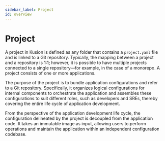 ```yaml
---
sidebar_label: Project
id: overview
---
```


# Project

A project in Kusion is defined as any folder that contains a `project.yaml` file and is linked to a Git repository. Typically, the mapping between a project and a repository is 1:1; however, it is possible to have multiple projects connected to a single repository—for example, in the case of a monorepo. A project consists of one or more applications.

The purpose of the project is to bundle application configurations and refer to a Git repository. Specifically, it organizes logical configurations for internal components to orchestrate the application and assembles these configurations to suit different roles, such as developers and SREs, thereby covering the entire life cycle of application development.

From the perspective of the application development life cycle, the configuration delineated by the project is decoupled from the application code. It takes an immutable image as input, allowing users to perform operations and maintain the application within an independent configuration codebase.